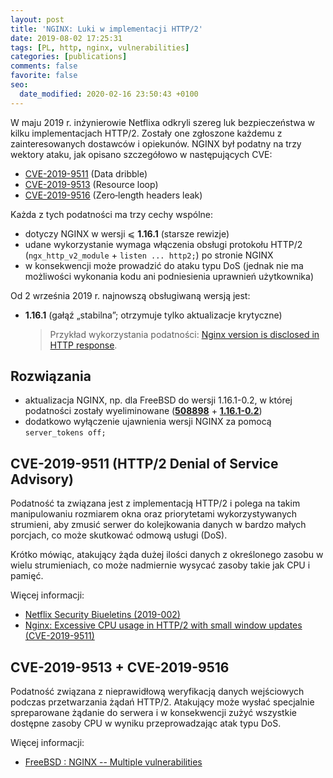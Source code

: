 ```yaml
---
layout: post
title: 'NGINX: Luki w implementacji HTTP/2'
date: 2019-08-02 17:25:31
tags: [PL, http, nginx, vulnerabilities]
categories: [publications]
comments: false
favorite: false
seo:
  date_modified: 2020-02-16 23:50:43 +0100
---
```


W maju 2019 r. inżynierowie Netflixa odkryli szereg luk bezpieczeństwa w kilku implementacjach HTTP/2. Zostały one zgłoszone każdemu z zainteresowanych dostawców i opiekunów. NGINX był podatny na trzy wektory ataku, jak opisano szczegółowo w następujących CVE:

- [CVE-2019-9511](https://cve.mitre.org/cgi-bin/cvename.cgi?name=CVE-2019-9511) (Data dribble)
- [CVE-2019-9513](https://cve.mitre.org/cgi-bin/cvename.cgi?name=CVE-2019-9513) (Resource loop)
- [CVE-2019-9516](https://cve.mitre.org/cgi-bin/cvename.cgi?name=CVE-2019-9516) (Zero‑length headers leak)

Każda z tych podatności ma trzy cechy wspólne:

- dotyczy NGINX w wersji &#10877; **1.16.1** (starsze rewizje)
- udane wykorzystanie wymaga włączenia obsługi protokołu HTTP/2 (`ngx_http_v2_module` + `listen ... http2;`) po stronie NGINX
- w konsekwencji może prowadzić do ataku typu DoS (jednak nie ma możliwości wykonania kodu ani podniesienia uprawnień użytkownika)

Od 2 września 2019 r. najnowszą obsługiwaną wersją jest:

- **1.16.1** (gałąź „stabilna”; otrzymuje tylko aktualizacje krytyczne)

  > Przykład wykorzystania podatności: [Nginx version is disclosed in HTTP response](https://vulners.com/hackerone/H1:783852).

## Rozwiązania

- aktualizacja NGINX, np. dla FreeBSD do wersji 1.16.1-0.2, w której podatności zostały wyeliminowane (**[508898](https://svnweb.freebsd.org/ports?view=revision&revision=508898)** + **[1.16.1-0.2](https://svnweb.freebsd.org/ports/head/www/nginx/Makefile?revision=508898&view=markup&pathrev=508898)**)
- dodatkowo wyłączenie ujawnienia wersji NGINX za pomocą `server_tokens off;`

## CVE-2019-9511 (HTTP/2 Denial of Service Advisory)

Podatność ta związana jest z implementacją HTTP/2 i polega na takim manipulowaniu rozmiarem okna oraz priorytetami wykorzystywanych strumieni, aby zmusić serwer do kolejkowania danych w bardzo małych porcjach, co może skutkować odmową usługi (DoS).

Krótko mówiąc, atakujący żąda dużej ilości danych z określonego zasobu w wielu strumieniach, co może nadmiernie wysycać zasoby takie jak CPU i pamięć.

Więcej informacji:

- [Netflix Security Biueletins (2019-002)](https://github.com/Netflix/security-bulletins/blob/master/advisories/third-party/2019-002.md)
- [Nginx: Excessive CPU usage in HTTP/2 with small window updates (CVE-2019-9511)](https://www.rapid7.com/db/vulnerabilities/nginx-cve-2019-9511)

## CVE-2019-9513 + CVE-2019-9516

Podatność związana z nieprawidłową weryfikacją danych wejściowych podczas przetwarzania żądań HTTP/2. Atakujący może wysłać specjalnie spreparowane żądanie do serwera i w konsekwencji zużyć wszystkie dostępne zasoby CPU w wyniku przeprowadzając atak typu DoS.

Więcej informacji:

- [FreeBSD : NGINX -- Multiple vulnerabilities](https://www.tenable.com/plugins/nessus/127950)
